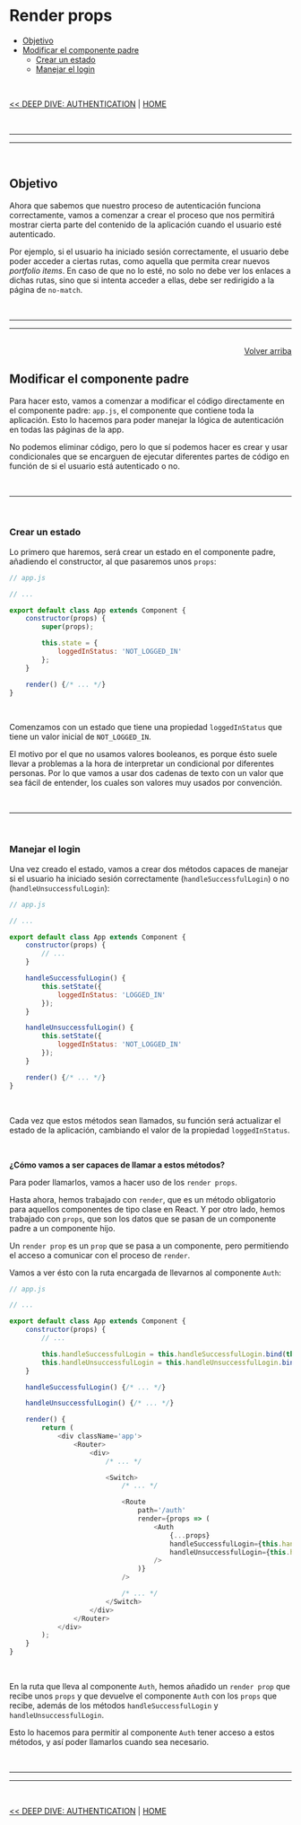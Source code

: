 # Render props

<div id="index"></div>

* [Objetivo](#objetivo)
* [Modificar el componente padre](#modificar-el-componente-padre)
    * [Crear un estado](#crear-un-estado)
    * [Manejar el login](#manejar-el-login)

<br/>


[<< DEEP DIVE: AUTHENTICATION](./22_deepDive_authentication.md#deep-dive-authentication) | [HOME](../../../README.md#devcamp)


<br/><hr/>
<hr/><br/>


## Objetivo

Ahora que sabemos que nuestro proceso de autenticación funciona correctamente, vamos a comenzar a crear el proceso que nos permitirá mostrar cierta parte del contenido de la aplicación cuando el usuario esté autenticado.

Por ejemplo, si el usuario ha iniciado sesión correctamente, el usuario debe poder acceder a ciertas rutas, como aquella que permita crear nuevos *portfolio items*. En caso de que no lo esté, no solo no debe ver los enlaces a dichas rutas, sino que si intenta acceder a ellas, debe ser redirigido a la página de `no-match`.


<br/><hr/>
<hr/><br/>


<div align="right">
    <a href="#index">Volver arriba</a>
</div>


## Modificar el componente padre

Para hacer esto, vamos a comenzar a modificar el código directamente en el componente padre: `app.js`, el componente que contiene toda la aplicación. Esto lo hacemos para poder manejar la lógica de autenticación en todas las páginas de la app.

No podemos eliminar código, pero lo que sí podemos hacer es crear y usar condicionales que se encarguen de ejecutar diferentes partes de código en función de si el usuario está autenticado o no.


<br/><hr/><br/>


### Crear un estado

Lo primero que haremos, será crear un estado en el componente padre, añadiendo el constructor, al que pasaremos unos `props`:

```js
// app.js

// ...

export default class App extends Component {
    constructor(props) {
        super(props);

        this.state = {
            loggedInStatus: 'NOT_LOGGED_IN'
        };
    }

    render() {/* ... */}
}
```

<br/>

Comenzamos con un estado que tiene una propiedad `loggedInStatus` que tiene un valor inicial de `NOT_LOGGED_IN`.

El motivo por el que no usamos valores booleanos, es porque ésto suele llevar a problemas a la hora de interpretar un condicional por diferentes personas. Por lo que vamos a usar dos cadenas de texto con un valor que sea fácil de entender, los cuales son valores muy usados por convención.


<br/><hr/><br/>


### Manejar el login

Una vez creado el estado, vamos a crear dos métodos capaces de manejar si el usuario ha iniciado sesión correctamente (`handleSuccessfulLogin`) o no (`handleUnsuccessfulLogin`):

```js
// app.js

// ...

export default class App extends Component {
    constructor(props) {
        // ...
    }

    handleSuccessfulLogin() {
        this.setState({
            loggedInStatus: 'LOGGED_IN'
        });
    }

    handleUnsuccessfulLogin() {
        this.setState({
            loggedInStatus: 'NOT_LOGGED_IN'
        });
    }

    render() {/* ... */}
}
```

<br/>

Cada vez que estos métodos sean llamados, su función será actualizar el estado de la aplicación, cambiando el valor de la propiedad `loggedInStatus`.

<br/>

**¿Cómo vamos a ser capaces de llamar a estos métodos?**

Para poder llamarlos, vamos a hacer uso de los `render props`.

Hasta ahora, hemos trabajado con `render`, que es un método obligatorio para aquellos componentes de tipo clase en React. Y por otro lado, hemos trabajado con `props`, que son los datos que se pasan de un componente padre a un componente hijo.

Un `render prop` es un `prop` que se pasa a un componente, pero permitiendo el acceso a comunicar con el proceso de `render`.

Vamos a ver ésto con la ruta encargada de llevarnos al componente `Auth`:

```js
// app.js

// ...

export default class App extends Component {
    constructor(props) {
        // ...

        this.handleSuccessfulLogin = this.handleSuccessfulLogin.bind(this);
        this.handleUnsuccessfulLogin = this.handleUnsuccessfulLogin.bind(this);
    }

    handleSuccessfulLogin() {/* ... */}

    handleUnsuccessfulLogin() {/* ... */}

    render() {
        return (
            <div className='app'>
                <Router>
                    <div>
                        /* ... */

                        <Switch>
                            /* ... */

                            <Route
                                path='/auth'
                                render={props => (
                                    <Auth
                                        {...props}
                                        handleSuccessfulLogin={this.handleSuccessfulLogin}
                                        handleUnsuccessfulLogin={this.handleUnsuccessfulLogin}
                                    />
                                )}
                            />

                            /* ... */
                        </Switch>
                    </div>
                </Router>
            </div>
        );
    }
}
```

<br/>

En la ruta que lleva al componente `Auth`, hemos añadido un `render prop` que recibe unos `props` y que devuelve el componente `Auth` con los `props` que recibe, además de los métodos `handleSuccessfulLogin` y `handleUnsuccessfulLogin`.

Esto lo hacemos para permitir al componente `Auth` tener acceso a estos métodos, y así poder llamarlos cuando sea necesario.


<br/><hr/>
<hr/><br/>


[<< DEEP DIVE: AUTHENTICATION](./22_deepDive_authentication.md#deep-dive-authentication) | [HOME](../../../README.md#devcamp)